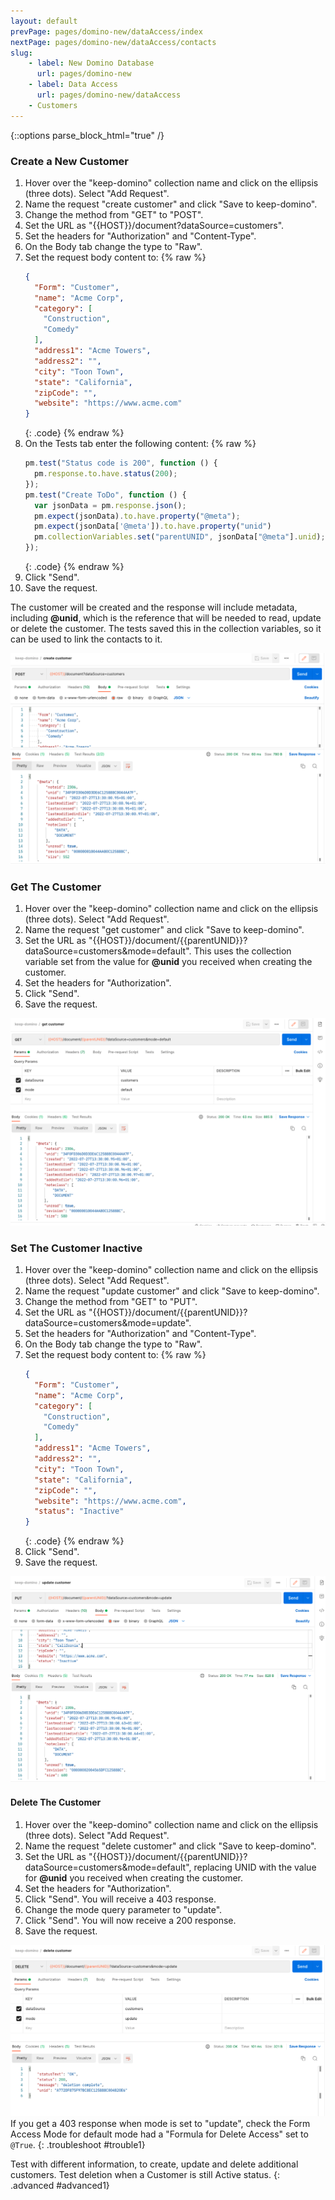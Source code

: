 ```yaml
---
layout: default
prevPage: pages/domino-new/dataAccess/index
nextPage: pages/domino-new/dataAccess/contacts
slug:
    - label: New Domino Database
      url: pages/domino-new
    - label: Data Access
      url: pages/domino-new/dataAccess
    - Customers
---
```


{::options parse_block_html="true" /}

### Create a New Customer

1. Hover over the "keep-domino" collection name and click on the ellipsis (three dots). Select "Add Request".
1. Name the request "create customer" and click "Save to keep-domino".
1. Change the method from "GET" to "POST".
1. Set the URL as "&#123;&#123;HOST&#125;&#125;/document?dataSource=customers".
1. Set the headers for "Authorization" and "Content-Type".
1. On the Body tab change the type to "Raw".
1. Set the request body content to:
    {% raw %}
    ~~~json
    {
      "Form": "Customer",
      "name": "Acme Corp",
      "category": [
        "Construction",
        "Comedy"
      ],
      "address1": "Acme Towers",
      "address2": "",
      "city": "Toon Town",
      "state": "California",
      "zipCode": "",
      "website": "https://www.acme.com"
    }
    ~~~
    {: .code}
    {% endraw %}
1. On the Tests tab enter the following content:
    {% raw %}
    ~~~javascript
    pm.test("Status code is 200", function () {
      pm.response.to.have.status(200);
    });
    pm.test("Create ToDo", function () {
      var jsonData = pm.response.json();
      pm.expect(jsonData).to.have.property("@meta");
      pm.expect(jsonData['@meta']).to.have.property("unid")
      pm.collectionVariables.set("parentUNID", jsonData["@meta"].unid);
    });
    ~~~
    {: .code}
    {% endraw %}
1. Click "Send".
1. Save the request.

The customer will be created and the response will include metadata, including **@unid**, which is the reference that will be needed to read, update or delete the customer. The tests saved this in the collection variables, so it can be used to link the contacts to it.

![Create Customer](../images/data/post_customer.png)

### Get The Customer

1. Hover over the "keep-domino" collection name and click on the ellipsis (three dots). Select "Add Request".  
1. Name the request "get customer" and click "Save to keep-domino".
1. Set the URL as "&#123;&#123;HOST&#125;&#125;/document/{{parentUNID}}?dataSource=customers&mode=default". This uses the collection variable set from the value for **@unid** you received when creating the customer.
1. Set the headers for "Authorization".
1. Click "Send".
1. Save the request.

![Get Customer](../images/data/get_customer.png)

### Set The Customer Inactive

1. Hover over the "keep-domino" collection name and click on the ellipsis (three dots). Select "Add Request".  
1. Name the request "update customer" and click "Save to keep-domino".
1. Change the method from "GET" to "PUT".
2. Set the URL as "&#123;&#123;HOST&#125;&#125;/document/{{parentUNID}}?dataSource=customers&mode=update".
3. Set the headers for "Authorization" and "Content-Type".
4. On the Body tab change the type to "Raw".
5. Set the request body content to:
    {% raw %}
    ~~~json
    {
      "Form": "Customer",
      "name": "Acme Corp",
      "category": [
        "Construction",
        "Comedy"
      ],
      "address1": "Acme Towers",
      "address2": "",
      "city": "Toon Town",
      "state": "California",
      "zipCode": "",
      "website": "https://www.acme.com",
      "status": "Inactive"
    }
    ~~~
    {: .code}
    {% endraw %}
1. Click "Send".
1. Save the request.

![Get Customer](../images/data/update_customer.png)

#### Delete The Customer

1. Hover over the "keep-domino" collection name and click on the ellipsis (three dots). Select "Add Request".  
1. Name the request "delete customer" and click "Save to keep-domino".
1. Set the URL as "&#123;&#123;HOST&#125;&#125;/document/{{parentUNID}}?dataSource=customers&mode=default", replacing UNID with the value for **@unid** you received when creating the customer.
1. Set the headers for "Authorization".
1. Click "Send". You will receive a 403 response.
1. Change the mode query parameter to "update".
1. Click "Send". You will now receive a 200 response.
1. Save the request.

![Delete Customer](../images/data/delete_customer.png)
If you get a 403 response when mode is set to "update", check the Form Access Mode for default mode had a "Formula for Delete Access" set to `@True`.
{: .troubleshoot #trouble1}
<p/>
Test with different information, to create, update and delete additional customers. Test deletion when a Customer is still Active status.
{: .advanced #advanced1}
<br/>
